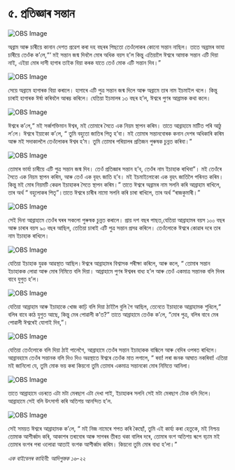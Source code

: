 # ৫. প্ৰতিজ্ঞাৰ সন্তান 

![OBS Image](https://cdn.door43.org/obs/jpg/360px/obs-en-05-01.jpg)

অব্ৰাম আৰু চাৰীয়ে কানান দেশত প্ৰৱেশ কৰা দহ বছৰৰ পিছতো তেওঁলোকৰ কোনো সন্তান নাছিল। তাতে অব্ৰামৰ ভাযা চাৰীয়ে তেওঁক ক’লে,“‘ মই সন্তান জন্ম দিবলৈ মোৰ অধিক বয়স হ’ল কিন্তু এতিয়ালৈ ঈশ্বৰে আমাক সন্তান এটি দিয়া নাই, এইয়া মোৰ দাসী হাগাৰ তাইক বিয়া কৰক যাতে তেওঁ মোক এটি সন্তান দিব।” 

![OBS Image](https://cdn.door43.org/obs/jpg/360px/obs-en-05-02.jpg)

সেয়ে অব্ৰামে হাগাৰক বিয়া কৰালে।  হাগাৰে এটি পুত্ৰ সন্তান জন্ম দিলে আৰু অব্ৰামে তাৰ নাম ইচমাইল থলে। কিন্তু চাৰাই হাগাৰক ঈৰ্ষা কৰিবলৈ আৰম্ভ কৰিলে। যেতিয়া ইচমালৰ ১৩ বছৰ হ’ল, ঈশ্বৰে পুণৰ আব্ৰামক কথা কলে।

![OBS Image](https://cdn.door43.org/obs/jpg/360px/obs-en-05-03.jpg)

ঈশ্বৰে ক’লে,“ মই সৰ্ব্বশক্তিমান ঈশ্বৰ, মই তোমাৰে সৈতে এক নিয়ম স্থাপন কৰিম। তাতে আব্ৰাহামে মাটিত পৰি আঠু ল’লে। ঈশ্বৰে ইয়াকো ক’লে, “ তুমি বহুতো জাতিৰ পিতৃ হ’বা। মই তোমাৰ সন্তানবোৰক কনান দেশৰ অধিকাৰি কৰিম আৰু মই সদাকাললৈ তেওঁলোকৰ ঈশ্বৰ হ’ম। তুমি তোমাৰ পৰিয়ালৰ প্ৰতিজন পুৰুষক চুন্নত কৰিবা।” 

![OBS Image](https://cdn.door43.org/obs/jpg/360px/obs-en-05-04.jpg)

তোমাৰ ভাৰ্যা চাৰীয়ে এটি পুত্ৰ সন্তান জন্ম দিব।  তেওঁ প্ৰতিজ্ঞাৰ সন্তান হ’ব, তেওঁৰ নাম ইচাহাক ৰাখিবা”। মই তেওঁৰে সৈতে এক নিয়ম স্থাপন কৰিম, আৰু তেওঁ এক বৃহৎ জাতি হ’ব। মই ইচমাইলোকো এক বৃহৎ জাতিলৈ পৰিনত কৰিম। কিন্তু মই মোৰ নিয়মটি কেৱল ইচাহাকৰ সৈতে স্থাপন কৰিম।” তাতে ঈশ্বৰে অব্ৰামৰ নাম সলনি কৰি আব্ৰাহাম ৰাখিলে, তাৰ অৰ্থ “ বহুলোকৰ পিতৃ”।তাতে ঈশ্বৰে চাৰীৰ নামো সলনি কৰি চাৰা ৰাখিলে, তাৰ অৰ্থ “ৰাজকুমাৰী।” 

![OBS Image](https://cdn.door43.org/obs/jpg/360px/obs-en-05-05.jpg)

সেই দিনা আব্ৰাহামে তেওঁৰ ঘৰৰ সকলো পুৰুষক চুন্নত কৰালে। প্ৰায় দশ বছৰ পাছত,যেতিয়া আব্ৰাহামৰ বয়স ১০০ বছৰ আৰু চাৰাৰ বয়স ৯০ বছৰ আছিল, তেতিয়া চাৰাই এটি পুত্ৰ সন্তান প্ৰসৱ কৰিলে। তেওঁলোকে ঈশ্বৰে কোৱাৰ দৰে তাৰ নাম ইচাহাক ৰাখিলে। 

![OBS Image](https://cdn.door43.org/obs/jpg/360px/obs-en-05-06.jpg)

যেতিয়া ইচাহাক যুৱক আৱস্থাত আছিল।ঈশ্বৰে আব্ৰাহামৰ বিশ্বাসক  পৰীক্ষা কৰিলে, আৰু কলে, “ তোমাৰ সন্তান ইচাহাকক লোৱা আৰু মোৰ নিমিত্তে বলি দিয়া। আব্ৰাহামে পুণৰ ঈশ্বৰৰ বাধ্য হ’ল আৰু তেওঁ একমাত্ৰ সন্তানক বলি দিবৰ বাবে যুগুত হ’ল। 

![OBS Image](https://cdn.door43.org/obs/jpg/360px/obs-en-05-07.jpg)

যেতিয়া আব্ৰাহাম আৰু ইচাহাকে খোজ কাঢ়ি বলি দিয়া ঠাইলৈ বুলি গৈ আছিল, তেনেতে ইচাহাকে আব্ৰাহামক শুধিলে,“ বলিৰ বাবে কাঠ যুগুত আছে, কিন্তু মেৰ পোৱালী ক’ত?” তাতে আব্ৰাহামে তেওঁক ক’লে, “মোৰ পুত্ৰ, বলিৰ বাবে মেৰ পোৱালী ঈশ্বৰেই যোগাই দিব,”।  

![OBS Image](https://cdn.door43.org/obs/jpg/360px/obs-en-05-08.jpg)

যেতিয়া তেওঁলোকে বলি দিয়া ঠাই পালেগৈ, আব্ৰাহামে তেওঁৰ সন্তান ইচাহাকক বান্ধিলে আৰু বেদিৰ ওপৰত ৰাখিলে। আব্ৰাবহামে তেওঁৰ সন্তানক বলি দিও দিও অৱস্থাতে ঈশ্বৰে তেওঁক মাত লগালে, “ ৰবা! লৰা জনক আঘাত নকৰিবা! এতিয়া মই জানিলো যে, তুমি মোক ভয় কৰা কিয়নো তুমি তোমাৰ একমাত্ৰ সন্তানকো মোৰ নিমিত্তে আনিলা। 

![OBS Image](https://cdn.door43.org/obs/jpg/360px/obs-en-05-09.jpg)

তাতে আব্ৰাহামে ওচৰতে এটা মটা মেৰছাগ এটা দেখা পাই, ইচাহাকৰ সলনি সেই মটা মেৰছাগ টোক বলি দিলে। আব্ৰাহামে সেই বলি উৎসাৰ্গা কৰি অতিশয় আনন্দিত হ’ল. 

![OBS Image](https://cdn.door43.org/obs/jpg/360px/obs-en-05-10.jpg)

সেই সময়ত ঈশ্বৰে আব্ৰাহামক ক’লে, “ মই নিজ নামেৰে শপত কৰি কৈছোঁ, তুমি এই কাৰ্য্য কৰা হেতুকে, মই নিশ্চয় তোমাক আশীৰ্ব্বাদ কৰি, আকাশৰ তৰাবোৰ আৰু সাগৰৰ তীৰত থকা বালিৰ দৰে, তোমাৰ বংশ অতিশয় ৰূপে বঢ়াম মই তোমাৰ বংশৰ পৰা ওলোৱা আতাই বংশক আশীৰ্ব্বাদ কৰিম। কিয়নো তুমি মোৰ বাধ্য হ’লা।” 

_এক বাইবেলৰ কাহিনী: আদিপুস্তক ১৬-২২_

